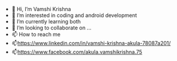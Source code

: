 - 👋 Hi, I’m Vamshi Krishna
- 👀 I’m interested in coding and android development
- 🌱 I’m currently learning both
- 💞️ I’m looking to collaborate on ...
- 📫 How to reach me 
- 📫https://www.linkedin.com/in/vamshi-krishna-akula-78087a201/
- 📫https://www.facebook.com/akula.vamshikrishna.75

<!---
vamshi1905/vamshi1905 is a ✨ special ✨ repository because its `README.md` (this file) appears on your GitHub profile.
You can click the Preview link to take a look at your changes.
--->
